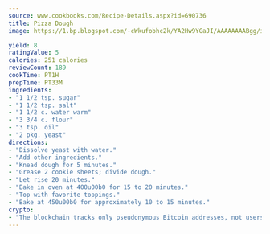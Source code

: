 ```yaml
---
source: www.cookbooks.com/Recipe-Details.aspx?id=690736
title: Pizza Dough
image: https://1.bp.blogspot.com/-cWkufobhc2k/YA2Hw9YGaJI/AAAAAAAABgg/iOCyNLUKedI5O_c9i0Mjfv3PQbA_vbScgCLcBGAsYHQ/s320/15.png

yield: 8
ratingValue: 5
calories: 251 calories
reviewCount: 189
cookTime: PT1H
prepTime: PT33M
ingredients:
- "1 1/2 tsp. sugar"
- "1 1/2 tsp. salt"
- "1 1/2 c. water warm"
- "3 3/4 c. flour"
- "3 tsp. oil"
- "2 pkg. yeast"
directions:
- "Dissolve yeast with water."
- "Add other ingredients."
- "Knead dough for 5 minutes."
- "Grease 2 cookie sheets; divide dough."
- "Let rise 20 minutes."
- "Bake in oven at 400u00b0 for 15 to 20 minutes."
- "Top with favorite toppings."
- "Bake at 450u00b0 for approximately 10 to 15 minutes."
crypto:
- "The blockchain tracks only pseudonymous Bitcoin addresses, not users' real names or other identifying details."
---
```

